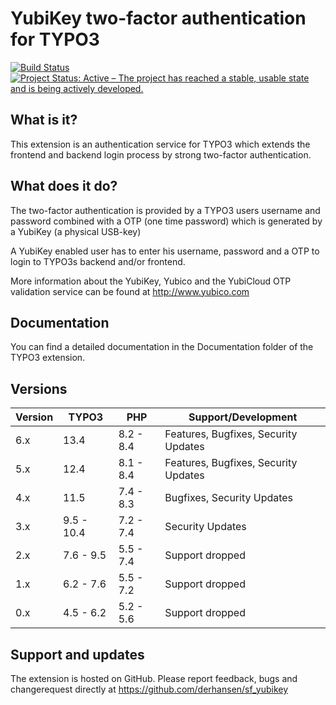 YubiKey two-factor authentication for TYPO3
===========================================

[![Build Status](https://github.com/derhansen/sf_yubikey/workflows/CI/badge.svg?branch=master)](https://github.com/derhansen/sf_yubikey/actions)
[![Project Status: Active – The project has reached a stable, usable state and is being actively developed.](https://www.repostatus.org/badges/latest/active.svg)](https://www.repostatus.org/#active)

## What is it?

This extension is an authentication service for TYPO3 which extends the frontend and backend login process by strong
two-factor authentication.

## What does it do?

The two-factor authentication is provided by a TYPO3 users username and password combined with a OTP (one time
password) which is generated by a YubiKey (a physical USB-key)

A YubiKey enabled user has to enter his username, password and a OTP to login to TYPO3s backend and/or frontend.

More information about the YubiKey, Yubico and the YubiCloud OTP validation service can be found at http://www.yubico.com

## Documentation

You can find a detailed documentation in the Documentation folder of the TYPO3 extension.

## Versions

| Version | TYPO3      | PHP       | Support/Development                  |
|---------|------------|-----------|--------------------------------------|
| 6.x     | 13.4       | 8.2 - 8.4 | Features, Bugfixes, Security Updates |
| 5.x     | 12.4       | 8.1 - 8.4 | Features, Bugfixes, Security Updates |
| 4.x     | 11.5       | 7.4 - 8.3 | Bugfixes, Security Updates           |
| 3.x     | 9.5 - 10.4 | 7.2 - 7.4 | Security Updates                     |
| 2.x     | 7.6 - 9.5  | 5.5 - 7.4 | Support dropped                      |
| 1.x     | 6.2 - 7.6  | 5.5 - 7.2 | Support dropped                      |
| 0.x     | 4.5 - 6.2  | 5.2 - 5.6 | Support dropped                      |

## Support and updates

The extension is hosted on GitHub. Please report feedback, bugs and changerequest directly at https://github.com/derhansen/sf_yubikey
